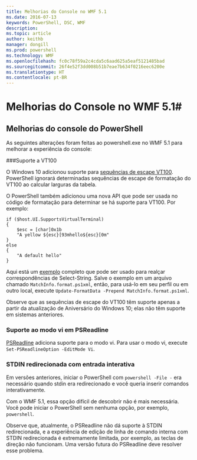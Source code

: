 ```yaml
---
title: Melhorias do Console no WMF 5.1
ms.date: 2016-07-13
keywords: PowerShell, DSC, WMF
description: 
ms.topic: article
author: keithb
manager: dongill
ms.prod: powershell
ms.technology: WMF
ms.openlocfilehash: fc0c78f59a2c4cda5c6aad625a5eaf5121485bad
ms.sourcegitcommit: 26f4e52f3dd008b51b7eae7b634f0216eec6200e
ms.translationtype: HT
ms.contentlocale: pt-BR
---
```

# <a name="console-improvements-in-wmf-51"></a>Melhorias do Console no WMF 5.1#

## <a name="powershell-console-improvements"></a>Melhorias do console do PowerShell

As seguintes alterações foram feitas ao powershell.exe no WMF 5.1 para melhorar a experiência do console:

###<a name="vt100-support"></a>Suporte a VT100

O Windows 10 adicionou suporte para [sequências de escape VT100](https://msdn.microsoft.com/en-us/library/windows/desktop/mt638032(v=vs.85).aspx).
PowerShell ignorará determinadas sequências de escape de formatação do VT100 ao calcular larguras da tabela.

O PowerShell também adicionou uma nova API que pode ser usada no código de formatação para determinar se há suporte para VT100. Por exemplo:

```
if ($host.UI.SupportsVirtualTerminal)
{
    $esc = [char]0x1b
    "A yellow ${esc}[93mhello${esc}[0m"
}
else
{
    "A default hello"
}
```
Aqui está um [exemplo](https://gist.github.com/lzybkr/dcb973dccd54900b67783c48083c28f7) completo que pode ser usado para realçar correspondências de Select-String.
Salve o exemplo em um arquivo chamado `MatchInfo.format.ps1xml`, então, para usá-lo em seu perfil ou em outro local, execute `Update-FormatData -Prepend MatchInfo.format.ps1xml`.

Observe que as sequências de escape do VT100 têm suporte apenas a partir da atualização de Aniversário do Windows 10; elas não têm suporte em sistemas anteriores.   

### <a name="vi-mode-support-in-psreadline"></a>Suporte ao modo vi em PSReadline

[PSReadline](https://github.com/lzybkr/PSReadLine) adiciona suporte para o modo vi. Para usar o modo vi, execute `Set-PSReadlineOption -EditMode Vi`.

### <a name="redirected-stdin-with-interactive-input"></a>STDIN redirecionada com entrada interativa 

Em versões anteriores, iniciar o PowerShell com `powershell -File -` era necessário quando stdin era redirecionado e você queria inserir comandos interativamente.

Com o WMF 5.1, essa opção difícil de descobrir não é mais necessária. Você pode iniciar o PowerShell sem nenhuma opção, por exemplo, `powershell`.

Observe que, atualmente, o PSReadline não dá suporte à STDIN redirecionada, e a experiência de edição de linha de comando interna com STDIN redirecionada é extremamente limitada, por exemplo, as teclas de direção não funcionam. Uma versão futura do PSReadline deve resolver esse problema.   
